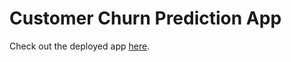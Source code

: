 # Customer Churn Prediction App

Check out the deployed app [here](https://ann-stay-or-go.streamlit.app/).
